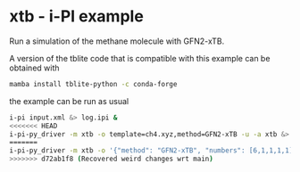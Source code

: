 xtb - i-PI example
========================

Run a simulation of the methane molecule with GFN2-xTB.


A version of the tblite code that is compatible with this example can be 
obtained with 

```bash
mamba install tblite-python -c conda-forge
```

the example can be run as usual

```bash
i-pi input.xml &> log.ipi &
<<<<<<< HEAD
i-pi-py_driver -m xtb -o template=ch4.xyz,method=GFN2-xTB -u -a xtb &> log.xtb
=======
i-pi-py_driver -m xtb -o '{"method": "GFN2-xTB", "numbers": [6,1,1,1,1], "periodic": false}' -u -a xtb &> log.xtb &
>>>>>>> d72ab1f8 (Recovered weird changes wrt main)
```
